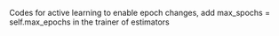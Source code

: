 Codes for active learning
to enable epoch changes, add max_spochs = self.max_epochs in the trainer of estimators
